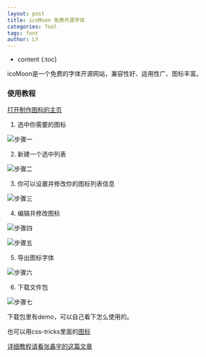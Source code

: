 ```yaml
---
layout: post
title: icoMoon 免费开源字体
categories: Tool
tags: font 
author: LY
---
```


* content
{:toc}  

icoMoon是一个免费的字体开源网站，兼容性好、适用性广、图标丰富。








### 使用教程  

[打开制作图标的主页](https://icomoon.io/app/)

1. 选中你需要的图标

  ![步骤一](http://os8ri8oj4.bkt.clouddn.com/font_01.png)

2. 新建一个选中列表

  ![步骤二](http://os8ri8oj4.bkt.clouddn.com/font_05.png)

3. 你可以设置并修改你的图标列表信息

  ![步骤三](http://os8ri8oj4.bkt.clouddn.com/font_02.png)

4. 编辑并修改图标

  ![步骤四](http://os8ri8oj4.bkt.clouddn.com/font_04.png)

  ![步骤五](http://os8ri8oj4.bkt.clouddn.com/font_03.png)

5. 导出图标字体

  ![步骤六](http://os8ri8oj4.bkt.clouddn.com/font_06.png)

6. 下载文件包

  ![步骤七](http://os8ri8oj4.bkt.clouddn.com/font_07.png)

下载包里有demo，可以自己看下怎么使用的。


也可以用css-tricks里面的[图标](https://css-tricks.com/flat-icons-icon-fonts/)























[详细教程请看张鑫宇的这篇文章](http://www.zhangxinxu.com/wordpress/2012/06/free-icon-font-usage-icomoon/)




